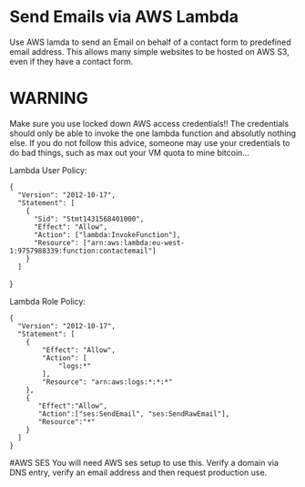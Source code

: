 # Send Emails via AWS Lambda
Use AWS lamda to send an Email on behalf of a contact form to predefined email address. This allows many simple websites to be hosted on AWS S3, even if they have a contact form.

# WARNING
Make sure you use locked down AWS access credentials!! The credentials should only be able to invoke the one lambda function and absolutly nothing else. If you do not follow this advice, someone may use your credentials to do bad things, such as max out your VM quota to mine bitcoin...

Lambda User Policy:

    {
      "Version": "2012-10-17",
      "Statement": [
        {
          "Sid": "Stmt1431568401000",
          "Effect": "Allow",
          "Action": ["lambda:InvokeFunction"],
          "Resource": ["arn:aws:lambda:eu-west-1:9757988339:function:contactemail"]
        }
      ]
   }

Lambda Role Policy:
    
    {
      "Version": "2012-10-17",
      "Statement": [
        {
            "Effect": "Allow",
            "Action": [
                "logs:*"
            ],
            "Resource": "arn:aws:logs:*:*:*"
        },
        {
           "Effect":"Allow",
           "Action":["ses:SendEmail", "ses:SendRawEmail"],
           "Resource":"*"
        }
      ]
    }

#AWS SES
You will need AWS ses setup to use this. Verify a domain via DNS entry, verify an email address and then request production use.
